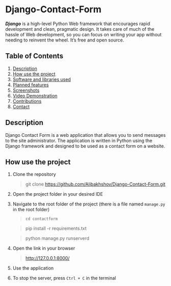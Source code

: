 # Django-Contact-Form
***Django*** is a high-level Python Web framework that encourages rapid development and clean, pragmatic design. It takes care of much of the hassle of Web development, so you can focus on writing your app without needing to reinvent the wheel. It’s free and open source.

## Table of Contents

<ol>
    <li><a href="#description">Description</a></li>
    <li><a href="#usage">How use the project</a></li>
    <li><a href="#software-and-libraries-used">Software and libraries used</a></li>
    <li><a href="#planned-features">Planned features</a></li>
    <li><a href="#screenshots">Screenshots</a></li>
    <li><a href="#video-demonstration">Video Demonstration</a></li>
    <li><a href="#contributions">Contributions</a></li>
    <li><a href="#contact">Contact</a></li>
  </ol>

## Description

Django Contact Form is a web application that allows you to send messages to the site administrator. The application is written in Python using the Django framework and designed to be used as a contact form on a website. 


## How use the project

1. Clone the repository
    > git clone https://github.com/Alibakhshov/Django-Contact-Form.git
2. Open the project folder in your desired IDE
3. Navigate to the root folder of the project (there is a file named `manage.py` in the root folder)
    > ``cd contactform ``

    > pip install -r requirements.txt

    > python manage.py runserverd
4. Open the link in your browser
    > http://127.0.0.1:8000/
5. Use the application
6. To stop the server, press `Ctrl + C` in the terminal





